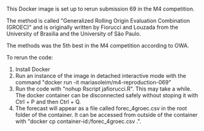 This Docker image is set up to rerun submission 69 in the M4 competition.

The method is called "Generalized Rolling Origin Evaluation Combination (GROEC)" and is originally written by Fiorucci and Louzada from the University of Brasilia and the University of São Paulo.

The methods was the 5th best in the M4 competition according to OWA.

To rerun the code:
1. Install Docker
2. Run an instance of the image in detached interactive mode with the command "docker run -it mariasoleim/m4-reproduction-069"
3. Run the code with "nohup Rscript jafiorucci.R". This may take a while. The docker container can be disconnected safely without stoping it with Ctrl + P and then Ctrl + Q.
4. The forecast will appear as a file called forec_4groec.csv in the root folder of the container. It can be accessed from outside of the container with "docker cp container-id:/forec_4groec.csv .".

